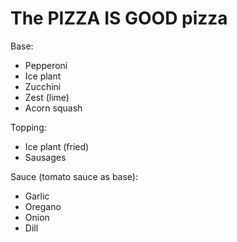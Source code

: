 # The PIZZA IS GOOD pizza

Base:

- Pepperoni
- Ice plant
- Zucchini
- Zest (lime)
- Acorn squash

Topping:

- Ice plant (fried)
- Sausages

Sauce (tomato sauce as base):

- Garlic 
- Oregano
- Onion
- Dill
